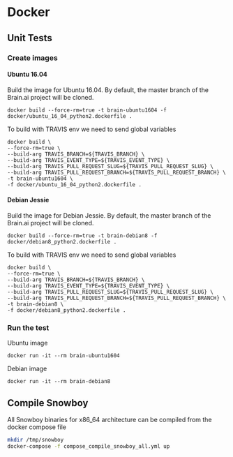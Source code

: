 # Docker

## Unit Tests

### Create images

#### Ubuntu 16.04

Build the image for Ubuntu 16.04. By default, the master branch of the Brain.ai project will be cloned.
```
docker build --force-rm=true -t brain-ubuntu1604 -f docker/ubuntu_16_04_python2.dockerfile .
```

To build with TRAVIS env we need to send global variables
```
docker build \
--force-rm=true \
--build-arg TRAVIS_BRANCH=${TRAVIS_BRANCH} \
--build-arg TRAVIS_EVENT_TYPE=${TRAVIS_EVENT_TYPE} \
--build-arg TRAVIS_PULL_REQUEST_SLUG=${TRAVIS_PULL_REQUEST_SLUG} \
--build-arg TRAVIS_PULL_REQUEST_BRANCH=${TRAVIS_PULL_REQUEST_BRANCH} \
-t brain-ubuntu1604 \
-f docker/ubuntu_16_04_python2.dockerfile .
```

#### Debian Jessie

Build the image for Debian Jessie. By default, the master branch of the Brain.ai project will be cloned.
```
docker build --force-rm=true -t brain-debian8 -f docker/debian8_python2.dockerfile .
```

To build with TRAVIS env we need to send global variables
```
docker build \
--force-rm=true \
--build-arg TRAVIS_BRANCH=${TRAVIS_BRANCH} \
--build-arg TRAVIS_EVENT_TYPE=${TRAVIS_EVENT_TYPE} \
--build-arg TRAVIS_PULL_REQUEST_SLUG=${TRAVIS_PULL_REQUEST_SLUG} \
--build-arg TRAVIS_PULL_REQUEST_BRANCH=${TRAVIS_PULL_REQUEST_BRANCH} \
-t brain-debian8 \
-f docker/debian8_python2.dockerfile .
```

### Run the test

Ubuntu image
```
docker run -it --rm brain-ubuntu1604
```

Debian image
```
docker run -it --rm brain-debian8
```

## Compile Snowboy

All Snowboy binaries for x86_64 architecture can be compiled from the docker compose file
```bash
mkdir /tmp/snowboy
docker-compose -f compose_compile_snowboy_all.yml up
```
